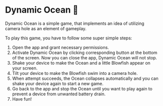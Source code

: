 # Dynamic Ocean 🐡

Dynamic Ocean is a simple game, that implements an idea of utilizing camera hole as an element of gameplay.

To play this game, you have to follow some super simple steps:
1. Open the app and grant necessary permissions.
2. Activate Dynamic Ocean by clicking corresponding button at the bottom of the screen. Now you can close the app, Dynamic Ocean will not stop.
3. Shake your device to make the Ocean and a little Blowfish appear on your screen.
4. Tilt your device to make the Blowfish swim into a camera hole.
5. When attempt succeeds, the Ocean collapses automatically and you can shake your device again to start a new game.
6. Go back to the app and stop the Ocean until you want to play again to prevent a device from unwanted battery drain.
7. Have fun!
